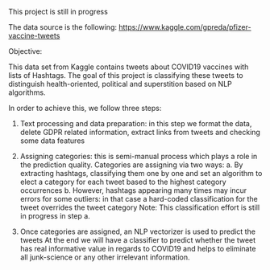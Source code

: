 This project is still in progress

The data source is the following:
https://www.kaggle.com/gpreda/pfizer-vaccine-tweets

Objective:

This data set from Kaggle contains tweets about COVID19 vaccines with lists of Hashtags. The goal of this project is classifying these tweets to distinguish health-oriented, political and superstition based on NLP algorithms.

In order to achieve this, we follow three steps:

1.	Text processing and data preparation: in this step we format the data, delete GDPR related information, extract links from tweets and checking some data features
    
2.	Assigning categories: this is semi-manual process which plays a role in the prediction quality. Categories are assigning via two ways:
 a. By extracting hashtags, classifying them one by one and set an algorithm to elect a category for each tweet based to the highest category occurrences
 b. However, hashtags appearing many times may incur errors for some outliers: in that case a hard-coded classification for the tweet overrides the tweet category
 Note: This classification effort is still in progress in step a.

3.	Once categories are assigned, an NLP vectorizer is used to predict the tweets
At the end we will have a classifier to predict whether the tweet has real informative value in regards to COVID19 and helps to eliminate all junk-science or any other irrelevant information.
